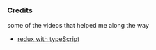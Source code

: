 ### Credits
some of the videos that helped me along the way
- [redux with typeScript](https://www.youtube.com/watch?v=udr2rx_B99w)
